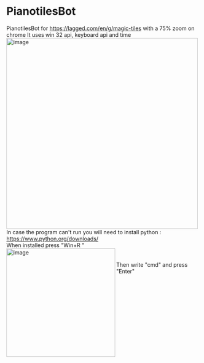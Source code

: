 # PianotilesBot
PianotilesBot for https://lagged.com/en/g/magic-tiles with a 75% zoom on chrome
It uses win 32 api, keyboard api and time 
<img width="498" alt="image" src="https://github.com/AnCarsenat/PianotilesBot/assets/87574028/b6008060-2bee-4bd9-9eb6-9ab66b7408c1">
<br >
In case the program can't run you will need to install python : https://www.python.org/downloads/
<br > When installed press "Win+R "
<br >
<img align="left" width="283" alt="image" src="https://github.com/AnCarsenat/PianotilesBot/assets/87574028/940196fe-0dcb-4873-97d2-065af696275b">
<br >
<br > Then write "cmd" and press "Enter"

